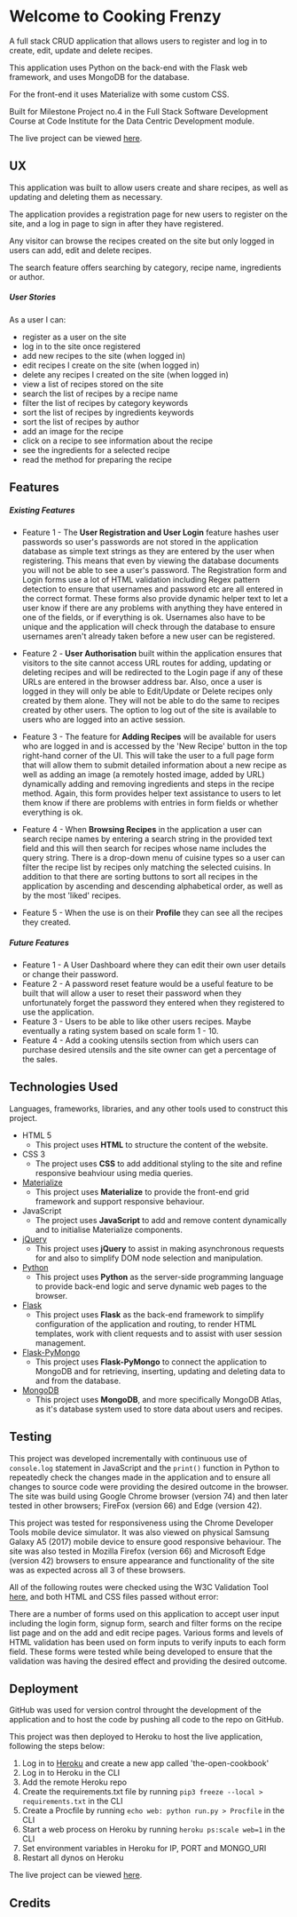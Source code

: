 # Welcome to Cooking Frenzy

A full stack CRUD application that allows users to register and log in to create, edit, update and delete recipes.

This application uses Python on the back-end with the Flask web framework, and uses MongoDB for the database.

For the front-end it uses Materialize with some custom CSS.

Built for Milestone Project no.4 in the Full Stack Software Development Course at Code Institute for the Data Centric Development module.

The live project can be viewed [here](https://cooking-frenzy.herokuapp.com/).


## UX
 
This application was built to allow users create and share recipes, as well as updating and deleting them as necessary. 

The application provides a registration page for new users to register on the site, and a log in page to sign in after they have registered. 

Any visitor can browse the recipes created on the site but only logged in users can add, edit and delete recipes.

The search feature offers searching by category, recipe name, ingredients or author.

##### User Stories

As a user I can:
- register as a user on the site
- log in to the site once registered
- add new recipes to the site (when logged in)
- edit recipes I create on the site (when logged in)
- delete any recipes I created on the site (when logged in)
- view a list of recipes stored on the site
- search the list of recipes by a recipe name
- filter the list of recipes by category keywords
- sort the list of recipes by ingredients keywords
- sort the list of recipes by author
- add an image for the recipe
- click on a recipe to see information about the recipe
- see the ingredients for a selected recipe
- read the method for preparing the recipe







## Features
 
##### Existing Features
- Feature 1 - The **User Registration and User Login** feature hashes user passwords so user's passwords are not stored in the application database as simple text strings as they are entered by the user when registering. This means that even by viewing the database documents you will not be able to see a user's password. The Registration form and Login forms use a lot of HTML validation including Regex pattern detection to ensure that usernames and password etc are all entered in the correct format. These forms also provide dynamic helper text to let a user know if there are any problems with anything they have entered in one of the fields, or if everything is ok. Usernames also have to be unique and the application will check through the database to ensure usernames aren't already taken before a new user can be registered.

- Feature 2 - **User Authorisation** built within the application ensures that visitors to the site cannot access URL routes for adding, updating or deleting recipes and will be redirected to the Login page if any of these URLs are entered in the browser address bar. 
  Also, once a user is logged in they will only be able to Edit/Update or Delete recipes only created by them alone. They will not be able to do the same to recipes created by other users. 
  The option to log out of the site is available to users who are logged into an active session.

- Feature 3 - The feature for **Adding Recipes** will be available for users who are logged in and is accessed by the 'New Recipe' button in the top right-hand corner of the UI. 
  This will take the user to a full page form that will allow them to submit detailed information about a new recipe as well as adding an image (a remotely hosted image, added by URL) dynamically adding and removing ingredients and steps in the recipe method. 
  Again, this form provides helper text assistance to users to let them know if there are problems with entries in form fields or whether everything is ok.

- Feature 4 - When **Browsing Recipes** in the application a user can search recipe names by entering a search string in the provided text field and this will then search for recipes whose name includes the query string.
  There is a drop-down menu of cuisine types so a user can filter the recipe list by recipes only matching the selected cuisins. 
  In addition to that there are sorting buttons to sort all recipes in the application by ascending and descending alphabetical order, as well as by the most 'liked' recipes.

- Feature 5 - When the use is on their **Profile** they can see all the recipes they created.

##### Future Features
- Feature 1 - A User Dashboard where they can edit their own user details or change their password. 
- Feature 2 - A password reset feature would be a useful feature to be built that will allow a user to reset their password when they unfortunately forget the password they entered when they registered to use the application. 
- Feature 3 - Users to be able to like other users recipes.
  Maybe eventually a rating system based on scale form 1 - 10.
- Feature 4 - Add a cooking utensils section from which users can purchase desired utensils and the site owner can get a percentage of the sales.  

## Technologies Used

Languages, frameworks, libraries, and any other tools used to construct this project. 

- HTML 5
    - This project uses **HTML** to structure the content of the website.
- CSS 3
    - The project uses **CSS** to add additional styling to the site and refine responsive beahviour using media queries.
- [Materialize](https://materializecss.com/)
    - This project uses **Materialize** to provide the front-end grid framework and support responsive behaviour.
- JavaScript
    - The project uses **JavaScript** to add and remove content dynamically and to initialise Materialize components.
- [jQuery](https://jquery.com/)
    - This project uses **jQuery** to assist in making asynchronous requests for and also to simplify DOM node selection and manipulation.
- [Python](https://www.python.org/)
    - This project uses **Python** as the server-side programming language to provide back-end logic and serve dynamic web pages to the browser.
- [Flask](http://flask.pocoo.org/)
    - This project uses **Flask** as the back-end framework to simplify configuration of the application and routing, to render HTML templates, work with client requests  and to assist with user session management.
- [Flask-PyMongo](https://flask-pymongo.readthedocs.io/en/latest/)
    - This project uses **Flask-PyMongo** to connect the application to MongoDB and for retrieving, inserting, updating and deleting data to and from the database.
- [MongoDB](https://www.mongodb.com/)
    - This project uses **MongoDB**, and more specifically MongoDB Atlas, as it's database system used to store data about users and recipes.

## Testing

This project was developed incrementally with continuous use of `console.log` statement in JavaScript and the `print()` function in Python to repeatedly check the changes made in the application and to ensure all changes to source code were providing the desired outcome in the browser. The site was build using Google Chrome browser (version 74) and then later tested in other browsers; FireFox (version 66) and Edge (version 42).

This project was tested for responsiveness using the Chrome Developer Tools mobile device simulator. It was also viewed on physical Samsung Galaxy A5 (2017) mobile device to ensure good responsive behaviour. The site was also tested in Mozilla Firefox (version 66) and Microsoft Edge (version 42) browsers to ensure appearance and functionality of the site was as expected across all 3 of these browsers.

All of the following routes were checked using the W3C Validation Tool [here](http://validator.w3.org), and both HTML and CSS files passed without error:


There are a number of forms used on this application to accept user input including the login form, signup form, search and filter forms on the recipe list page and on the add and edit recipe pages. Various forms and levels of HTML validation has been used on form inputs to verify inputs to each form field. These forms were tested while being developed to ensure that the validation was having the desired effect and providing the desired outcome.







## Deployment

GitHub was used for version control throught the development of the application and to host the code by pushing all code to the repo on GitHub.

This project was then deployed to Heroku to host the live application, following the steps below:

1. Log in to [Heroku](https://www.heroku.com/) and create a new app called 'the-open-cookbook'
2. Log in to Heroku in the CLI
3. Add the remote Heroku repo
4. Create the requirements.txt file by running `pip3 freeze --local > requirements.txt` in the CLI
5. Create a Procfile by running `echo web: python run.py > Procfile` in the CLI
6. Start a web process on Heroku by running `heroku ps:scale web=1` in the CLI
7. Set environment variables in Heroku for IP, PORT and MONGO_URI
8. Restart all dynos on Heroku

The live project can be viewed [here](http://the-open-cookbook.herokuapp.com/).


## Credits

